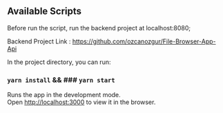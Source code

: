 ## Available Scripts

Before run the script, run the backend project at localhost:8080;

Backend Project Link : https://github.com/ozcanozgur/File-Browser-App-Api

In the project directory, you can run:

### `yarn install` && ### `yarn start`

Runs the app in the development mode.<br />
Open [http://localhost:3000](http://localhost:3000) to view it in the browser.
